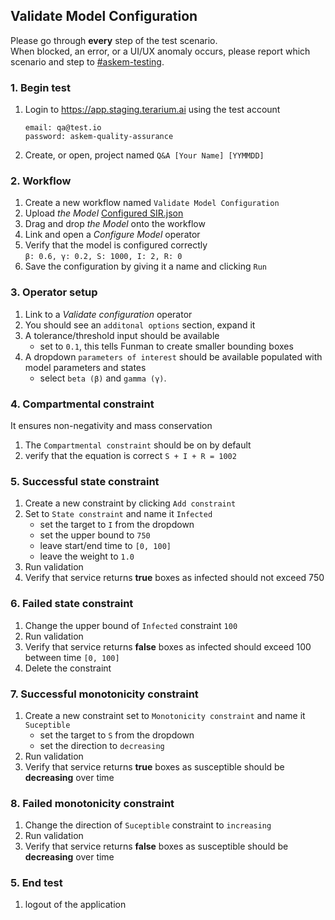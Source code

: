 ## Validate Model Configuration
Please go through __every__ step of the test scenario.\
When blocked, an error, or a UI/UX anomaly occurs, please report which scenario and step to [\#askem-testing](https://unchartedsoftware.slack.com/archives/C06FGLXB2CE).

### 1. Begin test
1. Login to https://app.staging.terarium.ai using the test account
    ```
    email: qa@test.io
    password: askem-quality-assurance
    ```
2. Create, or open, project named `Q&A [Your Name] [YYMMDD]`

### 2. Workflow
1. Create a new workflow named `Validate Model Configuration`
2. Upload _the Model_ [Configured SIR.json](https://drive.google.com/file/d/144jN19MrMYbE_nwmOgk2VD-GpNzrcf9d/view?usp=drive_link)
3. Drag and drop _the Model_ onto the workflow
4. Link and open a _Configure Model_ operator
5. Verify that the model is configured correctly \
   `β: 0.6, γ: 0.2, S: 1000, I: 2, R: 0`
6. Save the configuration by giving it a name and clicking `Run`

### 3. Operator setup
1. Link to a _Validate configuration_ operator
2. You should see an `additonal options` section, expand it
3. A tolerance/threshold input should be available 
    - set to `0.1`, this tells Funman to create smaller bounding boxes 
4. A dropdown `parameters of interest` should be available populated with model parameters and states
    - select `beta (β)` and `gamma (γ)`.

### 4. Compartmental constraint
It ensures non-negativity and mass conservation
1. The `Compartmental constraint` should be on by default
2. verify that the equation is correct `S + I + R = 1002`
  
### 5. Successful state constraint
1. Create a new constraint by clicking `Add constraint`
2. Set to `State constraint` and name it `Infected`
    - set the target to `I` from the dropdown 
    - set the upper bound to `750`
    - leave start/end time to `[0, 100]`
    - leave the weight to `1.0`
3. Run validation
4. Verify that service returns **true** boxes as infected should not exceed 750

### 6. Failed state constraint
1. Change the upper bound of `Infected` constraint `100`
2. Run validation
3. Verify that service returns **false** boxes as infected should exceed 100 between time `[0, 100]`
4. Delete the constraint

### 7. Successful monotonicity constraint
1. Create a new constraint set to `Monotonicity constraint` and name it `Suceptible`
    - set the target to `S` from the dropdown 
    - set the direction to `decreasing`
2. Run validation
3. Verify that service returns **true** boxes as susceptible should be **decreasing** over time

### 8. Failed monotonicity constraint
1. Change the direction of `Suceptible` constraint to `increasing` 
2. Run validation
3. Verify that service returns **false** boxes as susceptible should be **decreasing** over time

### 5. End test
1. logout of the application 
